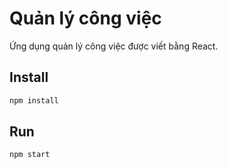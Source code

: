 # Quản lý công việc

Ứng dụng quản lý công việc được viết bằng React.

## Install

```bash
npm install
```

## Run

```bash
npm start
```
